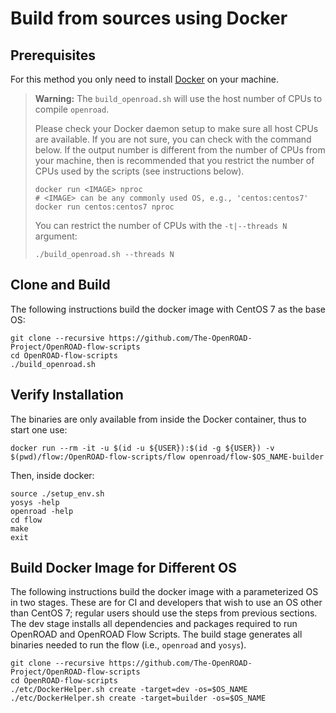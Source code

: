 # Build from sources using Docker

## Prerequisites

For this method you only need to install
[Docker](https://docs.docker.com/engine/install) on your machine.

> **Warning:**
> The `build_openroad.sh` will use the host number of CPUs to compile `openroad`.
>
> Please check your Docker daemon setup to make sure all host CPUs are
> available. If you are not sure, you can check with the command below. If
> the output number is different from the number of CPUs from your machine,
> then is recommended that you restrict the number of CPUs used by the scripts
> (see instructions below).
>
> ``` shell
> docker run <IMAGE> nproc
> # <IMAGE> can be any commonly used OS, e.g., 'centos:centos7'
> docker run centos:centos7 nproc
> ```
>
> You can restrict the number of CPUs with the `-t|--threads N` argument:
>
> ``` shell
> ./build_openroad.sh --threads N
> ```

## Clone and Build

The following instructions build the docker image with CentOS 7 as the base OS:

``` shell
git clone --recursive https://github.com/The-OpenROAD-Project/OpenROAD-flow-scripts
cd OpenROAD-flow-scripts
./build_openroad.sh
```

## Verify Installation

The binaries are only available from inside the Docker container, thus to
start one use:

``` shell
docker run --rm -it -u $(id -u ${USER}):$(id -g ${USER}) -v $(pwd)/flow:/OpenROAD-flow-scripts/flow openroad/flow-$OS_NAME-builder
```

Then, inside docker:

``` shell
source ./setup_env.sh
yosys -help
openroad -help
cd flow
make
exit
```

## Build Docker Image for Different OS

The following instructions build the docker image with a parameterized OS
in two stages. These are for CI and developers that wish to use an OS other
than CentOS 7; regular users should use the steps from previous sections.
The dev stage installs all dependencies and packages required to run OpenROAD
and OpenROAD Flow Scripts. The build stage generates all binaries needed to run
the flow (i.e., `openroad` and `yosys`).

``` shell
git clone --recursive https://github.com/The-OpenROAD-Project/OpenROAD-flow-scripts
cd OpenROAD-flow-scripts
./etc/DockerHelper.sh create -target=dev -os=$OS_NAME
./etc/DockerHelper.sh create -target=builder -os=$OS_NAME
```
